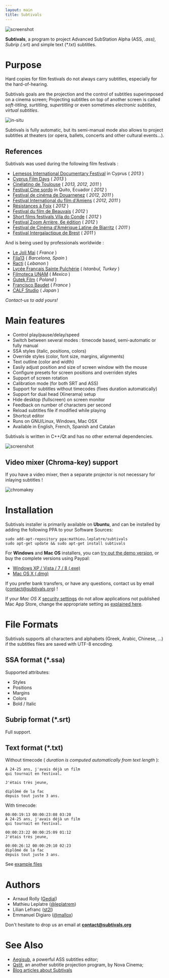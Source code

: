 ```yaml
---
layout: main
title: Subtivals
---
```

![screenshot](images/subtivals.png)

**Subtivals**, a program to project Advanced SubStation Alpha (ASS, *.ass), Subrip (*.srt) and simple text (*.txt) subtitles.

Purpose
=======

Hard copies for film festivals do not always carry subtitles, especially for the hard-of-hearing.

Subtivals goals are the projection and the control of subtitles superimposed on a cinema screen;
Projecting subtitles on top of another screen is called *soft-titling*, *surtitling*, *supertitling* or even sometimes *electronic subtitles*, *virtual subtitles*.

![in-situ](images/subtivals-insitu.png)

Subtivals is fully automatic, but its semi-manual mode also allows to project subtitles at theaters (or opera, ballets, concerts and other cultural events...). 

## References

Subtivals was used during the following film festivals :

* [Lemesos International Documentary Festival](http://filmfestival.com.cy) in Cyprus ( *2013* )
* [Cyprus Film Days](http://cyprusfilmdays.org) ( *2013* )
* [Cinélatino de Toulouse](http://www.cinelatino.com.fr) ( *2013, 2012, 2011* )
* [Festival Cine sordo](http://www.festivalcinesordo.com) in Quito, Ecuador ( *2012* )
* [Festival de cinéma de Douarnenez](http://www.festival-douarnenez.com) ( *2012, 2011* )
* [Festival International du film d'Amiens](http://www.filmfestamiens.org) ( *2012, 2011* )
* [Résistances à Foix](http://festival-resistances.fr) ( *2012* )
* [Festival du film de Beauvais](http://www.beauvaisfilmfest.com) ( *2012* )
* [Short films festivals Vila do Conde](http://rteixeira.eu) ( *2012* )
* [Festival Zoom Arrière, 6e édition](http://www.lacinemathequedetoulouse.com/archives/2012/thematiques) ( *2012* )
* [Festival de Cinéma d'Amérique Latine de Biarritz](http://www.festivaldebiarritz.com) ( *2011* )
* [Festival Intergalactique de Brest](http://festival-galactique.infini.fr) ( *2011* )

And is being used by professionals worldwide :

* [Le Joli Mai](http://www.lejolimai.org) ( *France* )
* [Fila13](http://fila13.org/) ( *Barcelona, Spain* )
* [Racti](http://racti.com/) ( *Lebanon* )
* [Lycée Français Sainte Pulchérie](http://www.sp.k12.tr/) ( *Istanbul, Turkey* )
* [Filmoteca UNAM](http://www.filmoteca.unam.mx) ( *Mexico* )
* [Gutek Film](http://gutekfilm.pl/) ( *Poland* )
* [Francisco Baudet](http://virtuelcompagnie.eu/) ( *France* )
* [CALF Studio](http://calf-studio.jp/) ( *Japan* )

*Contact-us to add yours!*
 
Main features
=============

* Control play/pause/delay/speed
* Switch between several modes : timecode based, semi-automatic or fully manual
* SSA styles (italic, positions, colors)
* Override styles (color, font size, margins, alignments)
* Text outline (color and width)
* Easily adjust position and size of screen window with the mouse
* Configure presets for screen positions and overriden styles
* Support of screen rotation
* Calibration mode (for both SRT and ASS)
* Support for subtitles without timecodes (fixes duration automatically)
* Support for dual head (Xinerama) setup
* Hide desktop (fullscreen) on screen monitor
* Feedback on number of characters per second
* Reload subtitles file if modified while playing
* Shortcut editor
* Runs on GNU/Linux, Windows, Mac OSX
* Available in English, French, Spanish and Catalan

Subtivals is written in C++/Qt and has no other external dependencies.

![screenshot](images/subtivals-preview.png)

## Video mixer (Chroma-key) support

If you have a video mixer, then a separate projector is not necessary for inlaying subtitles !

![chromakey](images/subtivals-chromakey.png)


Installation
============

Subtivals installer is primarily available on **Ubuntu**, and can be installed by adding the
following PPA to your Software Sources:

    sudo add-apt-repository ppa:mathieu.leplatre/subtivals
    sudo apt-get update && sudo apt-get install subtivals

For **Windows** and **Mac OS** installers, you can [try out the demo version](http://mathieu-leplatre.info/media/subtivals/),
or buy the complete versions using Paypal:

* [Windows XP / Vista / 7 / 8 (.exe)](http://www.digitalgoodsstore.com/mydgs/apNeyq)
* [Mac OS X (.dmg)](http://www.digitalgoodsstore.com/mydgs/5RQeV1)

If you prefer bank transfers, or have any questions, contact us by email (contact@subtivals.org) !

If your *Mac OS X* [security settings](images/macos-security-2.png) do not allow
applications not published Mac App Store, change the appropriate setting
as [explained here](images/macos-security-4.png).


File Formats
============

Subtivals supports all characters and alphabets (Greek, Arabic, Chinese, ...) if the subtitles files are saved with UTF-8 encoding. 

## SSA format (*.ssa)

Supported attributes:

* Styles
* Positions
* Margins
* Colors
* Bold / Italic

## Subrip format (*.srt)

Full support.

## Text format (*.txt)

Without timecode ( *duration is computed automatically from text length* ):

```
À 24-25 ans, j'avais déjà un film
qui tournait en festival.

J'étais très jeune,

diplômé de la fac
depuis tout juste 3 ans.
```

With timecode:

```
00:00:19:13 00:00:23:08 03:20
À 24-25 ans, j'avais déjà un film
qui tournait en festival.

00:00:23:22 00:00:25:09 01:12
J'étais très jeune,

00:00:26:12 00:00:29:10 02:23
diplômé de la fac
depuis tout juste 3 ans.
```

See [example files](https://github.com/traxtech/subtivals/tree/master/examples)


Authors
=======

* Arnaud Rolly ([Gedial](http://www.gedial.com))
* Mathieu Leplatre ([@leplatrem](http://mathieu-leplatre.info))
* Lilian Lefranc ([st2l](http://st2l.fr))
* Emmanuel Digiaro ([@mallox](http://twitter.com/mallox))

Don't hesitate to drop us an email at **contact@subtivals.org**

See Also
========

* [Aegisub](http://www.aegisub.org), a powerful ASS subtitles editor;
* [Qstit](http://www.nova-cinema.org/spip.php?rubrique1664&lang=en), an another subtitle projection program, by Nova Cinema;
* [Blog articles about Subtivals](http://blog.mathieu-leplatre.info/tag/subtivals.html)

